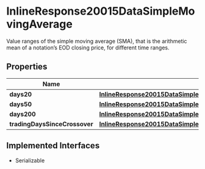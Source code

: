 

# InlineResponse20015DataSimpleMovingAverage

Value ranges of the simple moving average (SMA), that is the arithmetic mean of a notation’s EOD closing price, for different time ranges.

## Properties

Name | Type | Description | Notes
------------ | ------------- | ------------- | -------------
**days20** | [**InlineResponse20015DataSimpleMovingAverageDays20**](InlineResponse20015DataSimpleMovingAverageDays20.md) |  |  [optional]
**days50** | [**InlineResponse20015DataSimpleMovingAverageDays50**](InlineResponse20015DataSimpleMovingAverageDays50.md) |  |  [optional]
**days200** | [**InlineResponse20015DataSimpleMovingAverageDays200**](InlineResponse20015DataSimpleMovingAverageDays200.md) |  |  [optional]
**tradingDaysSinceCrossover** | [**InlineResponse20015DataSimpleMovingAverageTradingDaysSinceCrossover**](InlineResponse20015DataSimpleMovingAverageTradingDaysSinceCrossover.md) |  |  [optional]


## Implemented Interfaces

* Serializable


